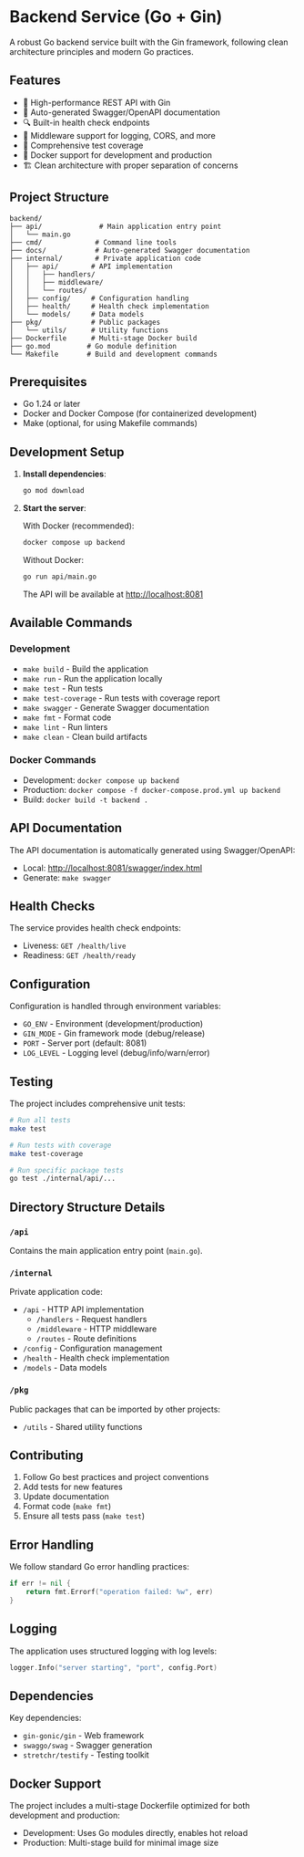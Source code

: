 # Backend Service (Go + Gin)

A robust Go backend service built with the Gin framework, following clean architecture principles and modern Go practices.

## Features

- 🚀 High-performance REST API with Gin
- 📝 Auto-generated Swagger/OpenAPI documentation
- 🔍 Built-in health check endpoints
- 🔐 Middleware support for logging, CORS, and more
- 🧪 Comprehensive test coverage
- 🐳 Docker support for development and production
- 🏗️ Clean architecture with proper separation of concerns

## Project Structure

```text
backend/
├── api/              # Main application entry point
│   └── main.go
├── cmd/             # Command line tools
├── docs/            # Auto-generated Swagger documentation
├── internal/        # Private application code
│   ├── api/        # API implementation
│   │   ├── handlers/
│   │   ├── middleware/
│   │   └── routes/
│   ├── config/     # Configuration handling
│   ├── health/     # Health check implementation
│   └── models/     # Data models
├── pkg/            # Public packages
│   └── utils/      # Utility functions
├── Dockerfile      # Multi-stage Docker build
├── go.mod         # Go module definition
└── Makefile       # Build and development commands
```

## Prerequisites

- Go 1.24 or later
- Docker and Docker Compose (for containerized development)
- Make (optional, for using Makefile commands)

## Development Setup

1. **Install dependencies**:

   ```bash
   go mod download
   ```

2. **Start the server**:

   With Docker (recommended):

   ```bash
   docker compose up backend
   ```

   Without Docker:

   ```bash
   go run api/main.go
   ```

   The API will be available at [http://localhost:8081](http://localhost:8081)

## Available Commands

### Development

- `make build` - Build the application
- `make run` - Run the application locally
- `make test` - Run tests
- `make test-coverage` - Run tests with coverage report
- `make swagger` - Generate Swagger documentation
- `make fmt` - Format code
- `make lint` - Run linters
- `make clean` - Clean build artifacts

### Docker Commands

- Development: `docker compose up backend`
- Production: `docker compose -f docker-compose.prod.yml up backend`
- Build: `docker build -t backend .`

## API Documentation

The API documentation is automatically generated using Swagger/OpenAPI:

- Local: [http://localhost:8081/swagger/index.html](http://localhost:8081/swagger/index.html)
- Generate: `make swagger`

## Health Checks

The service provides health check endpoints:

- Liveness: `GET /health/live`
- Readiness: `GET /health/ready`

## Configuration

Configuration is handled through environment variables:

- `GO_ENV` - Environment (development/production)
- `GIN_MODE` - Gin framework mode (debug/release)
- `PORT` - Server port (default: 8081)
- `LOG_LEVEL` - Logging level (debug/info/warn/error)

## Testing

The project includes comprehensive unit tests:

```bash
# Run all tests
make test

# Run tests with coverage
make test-coverage

# Run specific package tests
go test ./internal/api/...
```

## Directory Structure Details

### `/api`

Contains the main application entry point (`main.go`).

### `/internal`

Private application code:

- `/api` - HTTP API implementation
  - `/handlers` - Request handlers
  - `/middleware` - HTTP middleware
  - `/routes` - Route definitions
- `/config` - Configuration management
- `/health` - Health check implementation
- `/models` - Data models

### `/pkg`

Public packages that can be imported by other projects:

- `/utils` - Shared utility functions

## Contributing

1. Follow Go best practices and project conventions
2. Add tests for new features
3. Update documentation
4. Format code (`make fmt`)
5. Ensure all tests pass (`make test`)

## Error Handling

We follow standard Go error handling practices:

```go
if err != nil {
    return fmt.Errorf("operation failed: %w", err)
}
```

## Logging

The application uses structured logging with log levels:

```go
logger.Info("server starting", "port", config.Port)
```

## Dependencies

Key dependencies:

- `gin-gonic/gin` - Web framework
- `swaggo/swag` - Swagger generation
- `stretchr/testify` - Testing toolkit

## Docker Support

The project includes a multi-stage Dockerfile optimized for both development and production:

- Development: Uses Go modules directly, enables hot reload
- Production: Multi-stage build for minimal image size